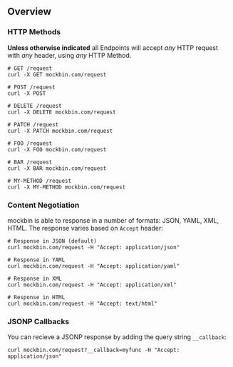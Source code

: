## Overview 

### HTTP Methods

**Unless otherwise indicated** all Endpoints will accept *any* HTTP request with *any* header, using *any* HTTP Method.

```shell
# GET /request
curl -X GET mockbin.com/request

# POST /request
curl -X POST

# DELETE /request
curl -X DELETE mockbin.com/request

# PATCH /request
curl -X PATCH mockbin.com/request

# FOO /request
curl -X FOO mockbin.com/request

# BAR /request
curl -X BAR mockbin.com/request

# MY-METHOD /request
curl -X MY-METHOD mockbin.com/request
```

### Content Negotiation

mockbin is able to response in a number of formats: JSON, YAML, XML, HTML. The response varies based on `Accept` header:

```shell
# Response in JSON (default)
curl mockbin.com/request -H "Accept: application/json" 

# Response in YAML
curl mockbin.com/request -H "Accept: application/yaml" 

# Response in XML
curl mockbin.com/request -H "Accept: application/xml" 

# Response in HTML 
curl mockbin.com/request -H "Accept: text/html" 
```

### JSONP Callbacks

You can recieve a JSONP response by adding the query string `__callback`:

```shell
curl mockbin.com/request?__callback=myfunc -H "Accept: application/json"
```
